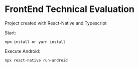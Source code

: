 ﻿# FrontEnd Technical Evaluation
 
Project created with React-Native and Typescript


Start: 

    npm install or yarn install 


Execute Android:

    npx react-native run-android
